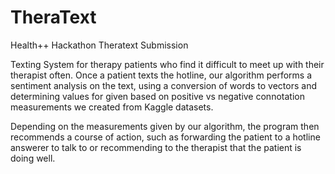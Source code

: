 # TheraText
Health++ Hackathon Theratext Submission

Texting System for therapy patients who find it difficult to meet up with their therapist often. Once a patient texts the hotline, our algorithm performs a sentiment analysis on the text, using a conversion of words to vectors and determining values for given based on positive vs negative connotation measurements we created from Kaggle datasets.

Depending on the measurements given by our algorithm, the program then recommends a course of action, such as forwarding the patient to a hotline answerer to talk to or recommending to the therapist that the patient is doing well.
